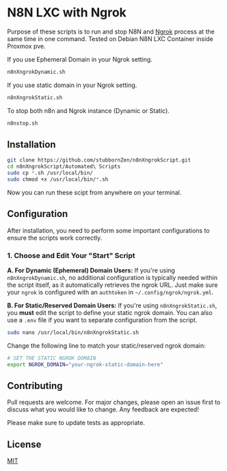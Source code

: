 # N8N LXC with Ngrok

Purpose of these scripts is to run and stop N8N and [Ngrok](https://ngrok.com/) process at the same time in one command. Tested on Debian N8N LXC Container inside Proxmox pve.

If you use Ephemeral Domain in your Ngrok setting. 
```bash
n8nXngrokDynamic.sh
```

If you use static domain in your Ngrok setting. 
```bash
n8nXngrokStatic.sh
```

To stop both n8n and Ngrok instance (Dynamic or Static).
```bash
n8nstop.sh
```

## Installation

```bash
git clone https://github.com/stubbornZen/n8nXngrokScript.git
cd n8nXngrokScript/Automated\ Scripts
sudo cp *.sh /usr/local/bin/
sudo chmod +x /usr/local/bin/*.sh
```
Now you can run these scipt from anywhere on your terminal.

## Configuration

After installation, you need to perform some important configurations to ensure the scripts work correctly.

### 1. Choose and Edit Your "Start" Script

**A. For Dynamic (Ephemeral) Domain Users:**
If you're using `n8nXngrokDynamic.sh`, no additional configuration is typically needed within the script itself, as it automatically retrieves the ngrok URL. Just make sure your `ngrok` is configured with an `authtoken` in `~/.config/ngrok/ngrok.yml`.

**B. For Static/Reserved Domain Users:**
If you're using `n8nXngrokStatic.sh`, you **must** edit the script to define your static ngrok domain. You can also use a `.env` file if you want to separate configuration from the script.

```bash
sudo nano /usr/local/bin/n8nXngrokStatic.sh
```
Change the following line to match your static/reserved ngrok domain:

```bash
# SET THE STATIC NGROK DOMAIN
export NGROK_DOMAIN="your-ngrok-static-domain-here"
```

## Contributing

Pull requests are welcome. For major changes, please open an issue first
to discuss what you would like to change. Any feedback are expected!

Please make sure to update tests as appropriate.

## License

[MIT](https://choosealicense.com/licenses/mit/)